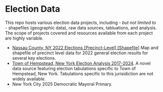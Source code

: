# Election Data
This repo hosts various election data projects, including - *but not limited to* - shapefiles (geographic data), raw data sources, tabluations, and analysis. The scope of projects covered and resources available from each project are highly variable. 
*  [Nassau County, NY 2022 Elections [Precinct-Level] [Shapefile]](https://github.com/scepstein/Election-Data/tree/main/Nassau%20County%2C%20NY%20'22) Map and shapefile of precinct level data for 2022 general election results for several key elections. 
*  [Town of Hempstead, New York Election Analysis 2017-2024](https://github.com/scepstein/Election-Data/tree/main/Town%20of%20Hempstead%202025%20analysis). A novel data source featuring election tabulations specific to Town of Hempstead, New York. Tabulations specific to this jurisidiction are not widely available. 
* New York City 2025 Democratic Mayoral Primary.
